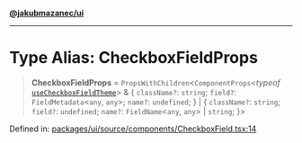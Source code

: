 [**@jakubmazanec/ui**](../README.md)

---

# Type Alias: CheckboxFieldProps

> **CheckboxFieldProps** = `PropsWithChildren`\<`ComponentProps`\<_typeof_
> [`useCheckboxFieldTheme`](../variables/useCheckboxFieldTheme.md)\> & \{ `className?`: `string`;
> `field?`: `FieldMetadata`\<`any`, `any`\>; `name?`: `undefined`; \} \| \{ `className?`: `string`;
> `field?`: `undefined`; `name?`: `FieldName`\<`any`, `any`\> \| `string`; \}\>

Defined in:
[packages/ui/source/components/CheckboxField.tsx:14](https://github.com/jakubmazanec/tools/blob/5907d31a071e860d7db8b8a00f698d18fe23e18a/packages/ui/source/components/CheckboxField.tsx#L14)
